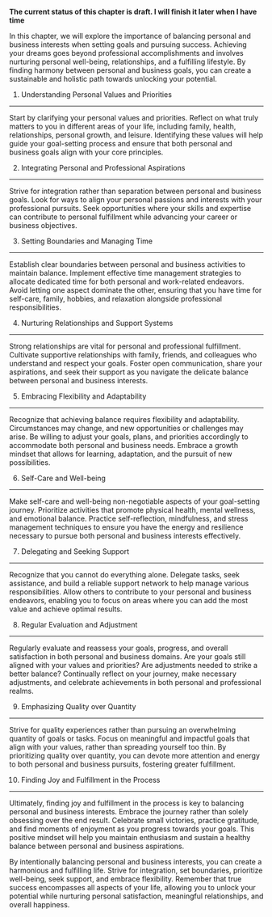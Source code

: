 **The current status of this chapter is draft. I will finish it later when I have time**

In this chapter, we will explore the importance of balancing personal and business interests when setting goals and pursuing success. Achieving your dreams goes beyond professional accomplishments and involves nurturing personal well-being, relationships, and a fulfilling lifestyle. By finding harmony between personal and business goals, you can create a sustainable and holistic path towards unlocking your potential.

1. Understanding Personal Values and Priorities
-----------------------------------------------

Start by clarifying your personal values and priorities. Reflect on what truly matters to you in different areas of your life, including family, health, relationships, personal growth, and leisure. Identifying these values will help guide your goal-setting process and ensure that both personal and business goals align with your core principles.

2. Integrating Personal and Professional Aspirations
----------------------------------------------------

Strive for integration rather than separation between personal and business goals. Look for ways to align your personal passions and interests with your professional pursuits. Seek opportunities where your skills and expertise can contribute to personal fulfillment while advancing your career or business objectives.

3. Setting Boundaries and Managing Time
---------------------------------------

Establish clear boundaries between personal and business activities to maintain balance. Implement effective time management strategies to allocate dedicated time for both personal and work-related endeavors. Avoid letting one aspect dominate the other, ensuring that you have time for self-care, family, hobbies, and relaxation alongside professional responsibilities.

4. Nurturing Relationships and Support Systems
----------------------------------------------

Strong relationships are vital for personal and professional fulfillment. Cultivate supportive relationships with family, friends, and colleagues who understand and respect your goals. Foster open communication, share your aspirations, and seek their support as you navigate the delicate balance between personal and business interests.

5. Embracing Flexibility and Adaptability
-----------------------------------------

Recognize that achieving balance requires flexibility and adaptability. Circumstances may change, and new opportunities or challenges may arise. Be willing to adjust your goals, plans, and priorities accordingly to accommodate both personal and business needs. Embrace a growth mindset that allows for learning, adaptation, and the pursuit of new possibilities.

6. Self-Care and Well-being
---------------------------

Make self-care and well-being non-negotiable aspects of your goal-setting journey. Prioritize activities that promote physical health, mental wellness, and emotional balance. Practice self-reflection, mindfulness, and stress management techniques to ensure you have the energy and resilience necessary to pursue both personal and business interests effectively.

7. Delegating and Seeking Support
---------------------------------

Recognize that you cannot do everything alone. Delegate tasks, seek assistance, and build a reliable support network to help manage various responsibilities. Allow others to contribute to your personal and business endeavors, enabling you to focus on areas where you can add the most value and achieve optimal results.

8. Regular Evaluation and Adjustment
------------------------------------

Regularly evaluate and reassess your goals, progress, and overall satisfaction in both personal and business domains. Are your goals still aligned with your values and priorities? Are adjustments needed to strike a better balance? Continually reflect on your journey, make necessary adjustments, and celebrate achievements in both personal and professional realms.

9. Emphasizing Quality over Quantity
------------------------------------

Strive for quality experiences rather than pursuing an overwhelming quantity of goals or tasks. Focus on meaningful and impactful goals that align with your values, rather than spreading yourself too thin. By prioritizing quality over quantity, you can devote more attention and energy to both personal and business pursuits, fostering greater fulfillment.

10. Finding Joy and Fulfillment in the Process
----------------------------------------------

Ultimately, finding joy and fulfillment in the process is key to balancing personal and business interests. Embrace the journey rather than solely obsessing over the end result. Celebrate small victories, practice gratitude, and find moments of enjoyment as you progress towards your goals. This positive mindset will help you maintain enthusiasm and sustain a healthy balance between personal and business aspirations.

By intentionally balancing personal and business interests, you can create a harmonious and fulfilling life. Strive for integration, set boundaries, prioritize well-being, seek support, and embrace flexibility. Remember that true success encompasses all aspects of your life, allowing you to unlock your potential while nurturing personal satisfaction, meaningful relationships, and overall happiness.
